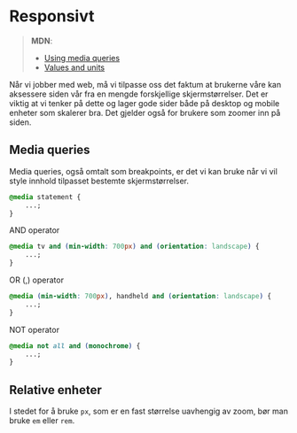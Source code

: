 # Responsivt

> **MDN**:
>
> * [Using media queries](https://developer.mozilla.org/en-US/docs/Web/CSS/Media_Queries/Using_media_queries)
> * [Values and units](https://developer.mozilla.org/en-US/docs/Learn/CSS/Introduction_to_CSS/Values_and_units)

Når vi jobber med web, må vi tilpasse oss det faktum at brukerne våre kan aksessere siden vår fra en mengde forskjellige skjermstørrelser. Det er viktig at vi tenker på dette og lager gode sider både på desktop og mobile enheter som skalerer bra. Det gjelder også for brukere som zoomer inn på siden.

## Media queries

Media queries, også omtalt som breakpoints, er det vi kan bruke når vi vil style innhold tilpasset bestemte skjermstørrelser.

```css
@media statement {
    ...;
}
```

AND operator

```css
@media tv and (min-width: 700px) and (orientation: landscape) {
    ...;
}
```

OR \(,\) operator

```css
@media (min-width: 700px), handheld and (orientation: landscape) {
    ...;
}
```

NOT operator

```css
@media not all and (monochrome) {
    ...;
}
```

## Relative enheter

I stedet for å bruke `px`, som er en fast størrelse uavhengig av zoom, bør man bruke `em` eller `rem`.

